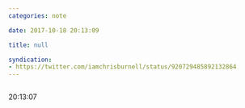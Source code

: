 ```yaml
---
categories: note

date: 2017-10-18 20:13:09

title: null

syndication:
- https://twitter.com/iamchrisburnell/status/920729485892132864
---
```


<figure>
    <img src="https://pbs.twimg.com/media/DMcWlkiUQAAoD5S.png" alt="">
</figure>

20:13:07
